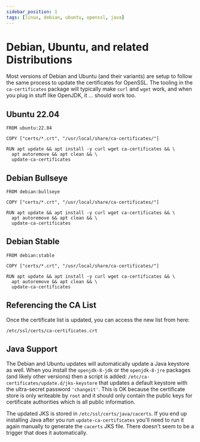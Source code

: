 ```yaml
---
sidebar_position: 1
tags: [linux, debian, ubuntu, openssl, java]
---
```


# Debian, Ubuntu, and related Distributions

Most versions of Debian and Ubuntu (and their variants) are setup to follow the same process to update the certificates for OpenSSL. The tooling in the `ca-certificates` package will typically make `curl` and `wget` work, and when you plug in stuff like OpenJDK, it  ... should work too.

## Ubuntu 22.04

```docker
FROM ubuntu:22.04

COPY ["certs/*.crt", "/usr/local/share/ca-certificates/"]

RUN apt update && apt install -y curl wget ca-certificates && \
  apt autoremove && apt clean && \
  update-ca-certificates
```

## Debian Bullseye

```docker
FROM debian:bullseye

COPY ["certs/*.crt", "/usr/local/share/ca-certificates/"]

RUN apt update && apt install -y curl wget ca-certificates && \
  apt autoremove && apt clean && \
  update-ca-certificates
```

## Debian Stable

```docker
FROM debian:stable

COPY ["certs/*.crt", "/usr/local/share/ca-certificates/"]

RUN apt update && apt install -y curl wget ca-certificates && \
  apt autoremove && apt clean && \
  update-ca-certificates
```

## Referencing the CA List

Once the certificate list is updated, you can access the new list from here:

```
/etc/ssl/certs/ca-certificates.crt
```

## Java Support

The Debian and Ubuntu updates will automatically update a Java keystore as well. When you install the `openjdk-8-jdk` or the `openjdk-8-jre` packages (and likely other versions) then a script is added: `/etc/ca-certificates/update.d/jks-keystore` that updates a default keystore with the ultra-secret password `'changeit'`. This is OK because the certificate store is only writeable by `root` and it should only contain the public keys for certificate authorities which is all public information.

The updated JKS is stored in `/etc/ssl/certs/java/cacerts`. If you end up installing Java after you run `update-ca-certificates` you'll need to run it again manually to generate the `cacerts` JKS file. There doesn't seem to be a trigger that does it automatically.
